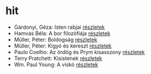 # hit

- Gárdonyi, Géza: Isten rabjai [részletek](../_details/G%C3%A1rdonyi%2C%20G%C3%A9za.md#id_619)
- Hamvas Béla: A bor filozófiája [részletek](../_details/Hamvas%20B%C3%A9la.md#id_776)
- Müller, Péter: Boldogság [részletek](../_details/M%C3%BCller%2C%20P%C3%A9ter.md#id_112)
- Müller, Péter: Kígyó és kereszt [részletek](../_details/M%C3%BCller%2C%20P%C3%A9ter.md#id_113)
- Paulo Coelho: Az ördög és Prym kisasszony [részletek](../_details/Paulo%20Coelho.md#id_262)
- Terry Pratchett: Kisistenek [részletek](../_details/Terry%20Pratchett.md#id_761)
- Wm. Paul Young: A viskó [részletek](../_details/Wm.%20Paul%20Young.md#id_962)